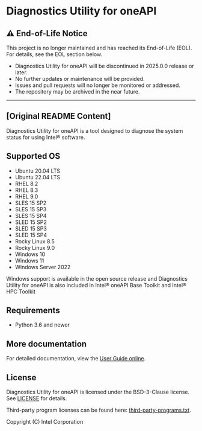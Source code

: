 # Diagnostics Utility for oneAPI

## ⚠️ End-of-Life Notice

This project is no longer maintained and has reached its End-of-Life (EOL). For details, see the EOL section below.
* Diagnostics Utility for oneAPI will be discontinued in 2025.0.0 release or later.
* No further updates or maintenance will be provided.
* Issues and pull requests will no longer be monitored or addressed.
* The repository may be archived in the near future.

***

## [Original README Content]

Diagnostics Utility for oneAPI is a tool designed to diagnose the system status for using Intel® software.

## Supported OS

- Ubuntu 20.04 LTS
- Ubuntu 22.04 LTS
- RHEL 8.2
- RHEL 8.3
- RHEL 9.0
- SLES 15 SP2
- SLES 15 SP3
- SLES 15 SP4
- SLED 15 SP2
- SLED 15 SP3
- SLED 15 SP4
- Rocky Linux 8.5
- Rocky Linux 9.0
- Windows 10
- Windows 11
- Windows Server 2022

Windows support is available in the open source release and Diagnostics Utility for oneAPI is also included in Intel® oneAPI Base Toolkit and Intel® HPC Toolkit

## Requirements

- Python 3.6 and newer

## More documentation

For detailed documentation, view the
[User Guide online](https://www.intel.com/content/www/us/en/develop/documentation/diagnostic-utility-user-guide/top.html).

## License

Diagnostics Utility for oneAPI is licensed under the BSD-3-Clause license.
See [LICENSE](licensing/LICENSE) for details.

Third-party program licenses can be found here: [third-party-programs.txt](licensing/third-party-programs.txt).

Copyright (C) Intel Corporation
